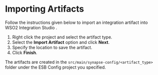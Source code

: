 # Importing Artifacts

Follow the instructions given below to import an integration artifact into WSO2 Integration Studio .

1.  Right click the project and select the artifact type.
2.  Select the **Import Artifact** option and click **Next**.
3.  Specify the location to save the artifact.
4.  Click **Finish**. 

The artifacts are created in the `src/main/synapse-config/<artifact_type>` folder under the ESB Config project you specified. 

